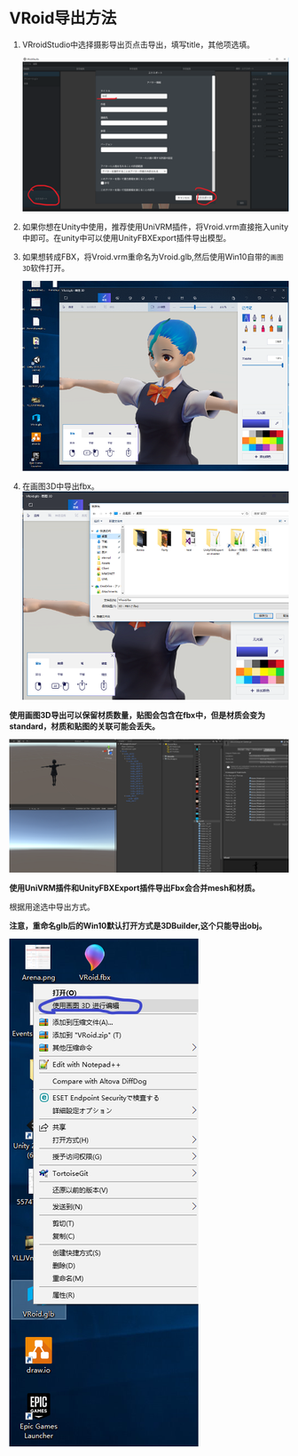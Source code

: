 # VRoid导出方法

1. VRroidStudio中选择摄影导出页点击导出，填写title，其他项选填。
   
   ![image](pic/1.png)

2. 如果你想在Unity中使用，推荐使用UniVRM插件，将Vroid.vrm直接拖入unity中即可。在unity中可以使用UnityFBXExport插件导出模型。

3. 如果想转成FBX，将Vroid.vrm重命名为Vroid.glb,然后使用Win10自带的`画图3D`软件打开。
   
   ![image](pic/2.png)

4. 在画图3D中导出fbx。
   ![image](pic/3.png)

   
**使用画图3D导出可以保留材质数量，贴图会包含在fbx中，但是材质会变为standard，材质和贴图的关联可能会丢失。**

   ![image](pic/4.png)

**使用UniVRM插件和UnityFBXExport插件导出Fbx会合并mesh和材质。**

根据用途选中导出方式。

**注意，重命名glb后的Win10默认打开方式是3DBuilder,这个只能导出obj。**

![image](pic/5.png)

